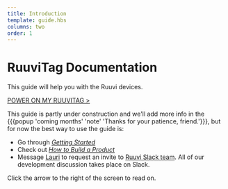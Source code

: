 ```yaml
---
title: Introduction
template: guide.hbs
columns: two
order: 1
---
```


# RuuviTag Documentation
This guide will help you with the Ruuvi devices.

[POWER ON MY RUUVITAG >](/guide/getting-started/start)

This guide is partly under construction and we'll add more info in the {{{popup 'coming months' 'note' 'Thanks for your patience, friend.'}}}, but for now the best way to use the guide is:
- Go through [_Getting Started_](/guide/getting-started)
- Check out [_How to Build a Product_](/guide/how-to-build-a-product)
- Message [Lauri](mailto:lauri@ruuvi.com) to request an invite to [Ruuvi Slack team](http://ruuvi.com/blog/ruuvi-slack-com.html). All of our development discussion takes place on Slack.

Click the arrow to the right of the screen to read on.